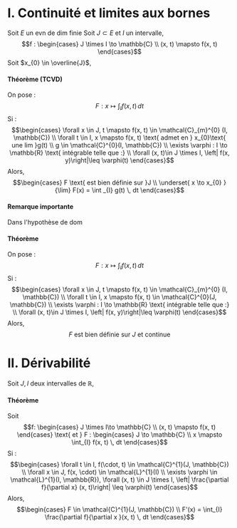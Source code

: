 # I. Continuité et limites aux bornes
Soit $E$ un evn de dim finie
Soit $J \subset E$ et $I$ un intervalle, 
$$f : \begin{cases}
J \times I \to \mathbb{C} \\
(x, t) \mapsto f(x, t)
\end{cases}$$
Soit $x_{0} \in \overline{J}$, 
#### Théorème (TCVD)
On pose :
$$F : x \mapsto \int_{I} f(x, t) \, dt  $$
Si : 
$$\begin{cases}
\forall x \in J,  
t \mapsto f(x, t) \in \mathcal{C}_{m}^{0} (I, \mathbb{C}) \\
\forall t \in I, x \mapsto f(x, t) \text{ admet en } x_{0}\text{ une lim }g(t) \\
g \in \mathcal{C}^{0}(I, \mathbb{C}) \\
\exists \varphi : I \to \mathbb{R} \text{ intégrable telle que :}  \\
\forall (x, t)\in J \times I, \left| f(x, y)\right|\leq \varphi(t)
\end{cases}$$
Alors, 
$$\begin{cases}
F \text{ est bien définie sur }J \\
\underset{ x \to x_{0} }{\lim} F(x) = \int _{I} g(t) \, dt  
\end{cases}$$
#### Remarque importante
Dans l'hypothèse de dom



#### Théorème
On pose :
$$F : x \mapsto \int_{I} f(x, t) \, dt  $$
Si : 
$$\begin{cases}
\forall x \in J,  
t \mapsto f(x, t) \in \mathcal{C}_{m}^{0} (I, \mathbb{C}) \\
\forall t \in I, x \mapsto f(x, t) \in \mathcal{C}^{0}(J, \mathbb{C}) \\
\exists \varphi : I \to \mathbb{R} \text{ intégrable telle que :}  \\
\forall (x, t)\in J \times I, \left| f(x, y)\right|\leq \varphi(t)
\end{cases}$$
Alors, 
$$
F \text{ est bien définie sur }J \text{ et continue}
$$

# II. Dérivabilité
Soit $J, I$ deux intervalles de $\mathbb{R}$, 

#### Théorème
Soit
$$f: \begin{cases}
J \times I\to \mathbb{C} \\
(x, t) \mapsto f(x, t)
\end{cases} \text{ et } F : \begin{cases}
J \to \mathbb{C} \\
x \mapsto \int_{I} f(x, t) \, dt 
\end{cases}$$
Si : 
$$\begin{cases}
\forall t \in I, f(\cdot, t) \in \mathcal{C}^{1}(J, \mathbb{C}) \\
\forall x \in J, f(x, \cdot) \in \mathcal{L}^{1}(I) \\
\exists \varphi \in \mathcal{L}^{1}(I, \mathbb{R}), \forall (x, t) \in J \times I, \left| \frac{\partial f}{\partial x} (x, t)\right| \leq \varphi(t)
\end{cases}$$
Alors, 
$$\begin{cases}
F \in \mathcal{C}^{1}(J, \mathbb{C})  \\
F'(x) = \int_{I} \frac{\partial f}{\partial x }(x, t)  \, dt 
\end{cases}$$

